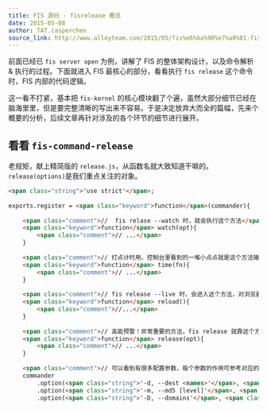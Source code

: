 ```yaml
---
title: FIS 源码 - fisrelease 概览
date: 2015-05-08
author: TAT.casperchen
source_link: http://www.alloyteam.com/2015/05/fis%e6%ba%90%e7%a0%81-fisrelease%e6%a6%82%e8%a7%88/
---
```


<!-- {% raw %} - for jekyll -->

前面已经已 `fis server open` 为例，讲解了 FIS 的整体架构设计，以及命令解析 & 执行的过程。下面就进入 FIS 最核心的部分，看看执行 `fis release` 这个命令时，FIS 内部的代码逻辑。

这一看不打紧，基本把 `fis-kernel` 的核心模块翻了个遍，虽然大部分细节已经在脑海里里，但是要完整清晰的写出来不容易。于是决定放弃大而全的篇幅，先来个概要的分析，后续文章再针对涉及的各个环节的细节进行展开。

## 看看 `fis-command-release`

老规矩，献上精简版的 `release.js`，从函数名就大致知道干嘛的。`release(options)`是我们重点关注的对象。

```html
<span class="string">'use strict'</span>;
 
exports.register = <span class="keyword">function</span>(commander){
    
    <span class="comment">//  fis relase --watch 时，就会执行这个方法</span>
    <span class="keyword">function</span> watch(opt){
        <span class="comment">// ...</span>
    }
    
    <span class="comment">// 打点计时用，控制台里看到的一堆小点点就是这个方法输出的</span>
    <span class="keyword">function</span> time(fn){
        <span class="comment">// ...</span>
    }
    
    <span class="comment">// fis release --live 时，会进入这个方法，对浏览器进行实时刷新</span>
    <span class="keyword">function</span> reload(){
        <span class="comment">//...</span>
    }
    
    <span class="comment">// 高能预警！非常重要的方法，fis release 就靠这个方法走江湖了</span>
    <span class="keyword">function</span> release(opt){
        <span class="comment">// ...</span>
    }
    
    <span class="comment">// 可以看到有很多配置参数，每个参数的作用可参考对应的描述，或者看官方文档</span>
    commander
        .option(<span class="string">'-d, --dest <names>'</span>, <span class="string">'release output destination'</span>, String, <span class="string">'preview'</span>)
        .option(<span class="string">'-m, --md5 [level]'</span>, <span class="string">'md5 release option'</span>, Number)
        .option(<span class="string">'-D, --domains'</span>, <span class="string">'add domain name'</span>, Boolean, <span
```


<!-- {% endraw %} - for jekyll -->